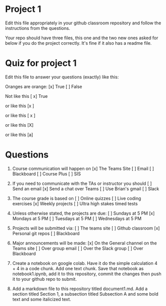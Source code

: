 # Project 1
Edit this file appropriately in your github classroom repository and follow the instructions from the questions. 

Your repo should have three files, this one and the two new ones asked for below if you do the project correctly. 
It's fine if it also has a readme file.

# Quiz for project 1
Edit this file to answer your questions (exactly) like this:

Oranges are orange:
[x] True
[ ] False

Not like this
[ x] True

or like this
[x ]

or like this
[ x ] 

or like this
[X]

or like this
[a] 

# Questions

1. Course communication will happen on
[x] The Teams Site
[ ] Email
[ ] Blackboard
[ ] Course Plus
[ ] SIS

2. If you need to communicate with the TAs or instructor you should
[ ] Send an email
[x] Send a chat over Teams
[ ] Use Brian's gmail 
[ ] Slack

3. The course grade is based on
[ ] Online quizzes
[ ] Live coding exercises
[x] Weekly projects
[ ] Ultra high stakes timed tests

4. Unless otherwise stated, the projects are due:
[ ] Sundays at 5 PM 
[x] Mondays at 5 PM
[ ] Tuesdays at 5 PM
[ ] Wednesdays at 5 PM

5. Projects will be submitted via:
[ ] The teams site
[ ] Github classroom
[x] Personal git repos 
[ ] Blackboard

6. Major announcements will be made:
[x] On the General channel on the Teams site
[ ] Over group email
[ ] Over the Slack group
[ ] Over Blackboard

7. Create a notebook on google colab. Have it do the simple calculation 4 + 4 in a code chunk. Add one text chunk. Save that notebook as notebook1.ipynb, add it to this repository, commit the changes then push it to your github repo to submit.

8. Add a markdown file to this repository titled document1.md. Add a section titled Section 1, a subsection titled Subsection A and some bold text and some italicized text. 
